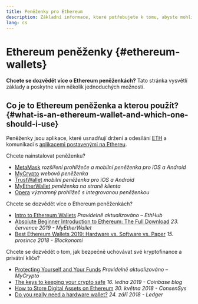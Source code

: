```yaml
---
title: Peněženky pro Ethereum
description: Základní informace, které potřebujete k tomu, abyste mohli začít používat peněženky pro Ethereum.
lang: cs
---
```


# Ethereum peněženky {#ethereum-wallets}

<div class="featured">

**Chcete se dozvědět více o Ethereum peněženkách?** Tato stránka vysvětlí základy a poskytne vám několik jednoduchých možností.

</div>

## Co je to Ethereum peněženka a kterou použít? {#what-is-an-ethereum-wallet-and-which-one-should-i-use}

Peněženky jsou aplikace, které usnadňují držení a odesílání [ETH](/eth/) a komunikaci s [aplikacemi postavenými na Ethereu](/dapps/).

Chcete nainstalovat peněženku?

- [MetaMask](https://metamask.io) _rozšíření prohlížeče a mobilní peněženka pro iOS a Android_
- [MyCrypto](https://mycrypto.com) _webová peněženka_
- [TrustWallet](https://trustwallet.com/) _mobilní peněženka pro iOS a Android_
- [MyEtherWallet](https://www.myetherwallet.com/) _peněženka na straně klienta_
- [Opera](https://www.opera.com/crypto) _významný prohlížeč s integrovanou peněženkou_

Chcete se dozvědět více o Ethereum peněženkách?

- [Intro to Ethereum Wallets](https://docs.ethhub.io/using-ethereum/wallets/intro-to-ethereum-wallets/) _Pravidelně aktualizováno – EthHub_
- [Absolute Beginner Introduction to Ethereum: The Full Download](https://www.mewtopia.com/absolute-beginners-guide/) _23. července 2019 - MyEtherWallet_
- [Best Ethereum Wallets 2019: Hardware vs. Software vs. Paper](https://blockonomi.com/best-ethereum-wallets/) _15. prosince 2018 - Blockonomi_

Chcete se dozvědět o tom, jak bezpečně uchovávat své kryptofinance a privátní klíče?

- [Protecting Yourself and Your Funds](https://support.mycrypto.com/staying-safe/protecting-yourself-and-your-funds) _Pravidelně aktualizováno – MyCrypto_
- [The keys to keeping your crypto safe](https://blog.coinbase.com/the-keys-to-keeping-your-crypto-safe-96d497cce6cf) _16. ledna 2019 - Coinbase blog_
- [How to Store Digital Assets on Ethereum](https://media.consensys.net/how-to-store-digital-assets-on-ethereum-a2bfdcf66bd0) _30. května 2018 - ConsenSys_
- [Do you really need a hardware wallet?](https://medium.com/ledger-on-security-and-blockchain/ledger-101-part-1-do-you-really-need-a-hardware-wallet-7f5abbadd945) _24. září 2018 - Ledger_
